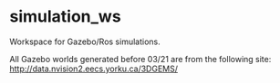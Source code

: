 # simulation_ws
Workspace for Gazebo/Ros simulations.

All Gazebo worlds generated before 03/21 are from the following site: 
http://data.nvision2.eecs.yorku.ca/3DGEMS/
